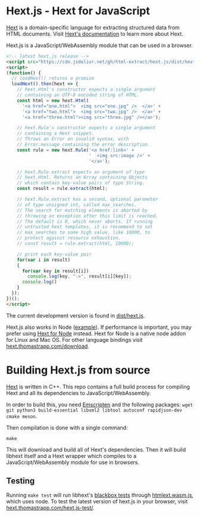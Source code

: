 # Hext.js - Hext for JavaScript

[Hext](https://github.com/html-extract/hext) is a domain-specific language for extracting structured data from HTML documents.
Visit [Hext's documentation](https://hext.thomastrapp.com/) to learn more about Hext.

Hext.js is a JavaScript/WebAssembly module that can be used in a browser.

```html
<!-- latest hext.js release -->
<script src="https://cdn.jsdelivr.net/gh/html-extract/hext.js/dist/hext.js"></script>
<script>
(function() {
  // loadHext() returns a promise
  loadHext().then(hext => {
    // hext.Html's constructor expects a single argument
    // containing an UTF-8 encoded string of HTML.
    const html = new hext.Html(
      '<a href="one.html">  <img src="one.jpg" />  </a>' +
      '<a href="two.html">  <img src="two.jpg" />  </a>' +
      '<a href="three.html"><img src="three.jpg" /></a>');

    // hext.Rule's constructor expects a single argument
    // containing a Hext snippet.
    // Throws an Error on invalid syntax, with
    // Error.message containing the error description.
    const rule = new hext.Rule('<a href:link>' +
                               '  <img src:image />' +
                               '</a>');

    // hext.Rule.extract expects an argument of type
    // hext.Html. Returns an Array containing Objects
    // which contain key-value pairs of type String.
    const result = rule.extract(html);

    // hext.Rule.extract has a second, optional parameter
    // of type unsigned int, called max_searches.
    // The search for matching elements is aborted by
    // throwing an exception after this limit is reached.
    // The default is 0, which never aborts. If running
    // untrusted hext templates, it is recommend to set
    // max_searches to some high value, like 10000, to
    // protect against resource exhaustion.
    // const result = rule.extract(html, 10000);

    // print each key-value pair
    for(var i in result)
    {
      for(var key in result[i])
        console.log(key, "->", result[i][key]);
      console.log()
    }
  });
})();
</script>
```

The current development version is found in [dist/hext.js](./dist/hext.js).

Hext.js also works in Node ([example](./htmlext.wasm.js)). If performance is important, you may prefer using [Hext for Node](https://hext.thomastrapp.com/download) instead. Hext for Node is a native node addon for Linux and Mac OS. For other language bindings visit [hext.thomastrapp.com/download](https://hext.thomastrapp.com/download).


# Building Hext.js from source

[Hext](https://github.com/html-extract/hext) is written in C++. This repo contains a full build process for compiling Hext and all its dependencies to JavaScript/WebAssembly.

In order to build this, you need [Emscripten](https://emscripten.org/docs/getting_started/downloads.html) and the following packages:
`wget git python3 build-essential libxml2 libtool autoconf rapidjson-dev cmake meson`.

Then compilation is done with a single command:

    make

This will download and build all of Hext's dependencies. Then it will build libhext itself and a Hext wrapper which compiles to a JavaScript/WebAssembly module for use in browsers.


## Testing

Running `make test` will run libhext's [blackbox tests](https://github.com/html-extract/hext/tree/master/test/case) through [htmlext.wasm.js](./htmlext.wasm.js), which uses node.
To test the latest version of hext.js in your browser, visit [hext.thomastrapp.com/hext.js-test/](https://hext.thomastrapp.com/hext.js-test/).

